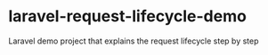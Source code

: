 # laravel-request-lifecycle-demo
Laravel demo project that explains the request lifecycle step by step
